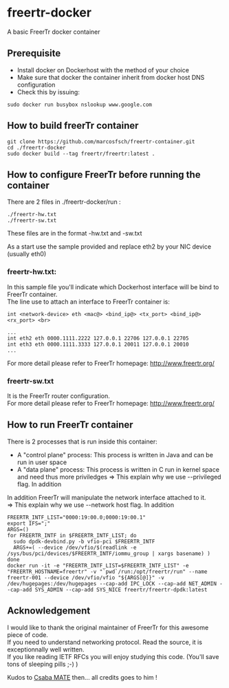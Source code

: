 # freertr-docker
A basic FreerTr docker container

## Prerequisite
- Install docker on Dockerhost with the method of your choice
- Make sure that docker the container inherit from docker host DNS configuration
- Check this by issuing: 
```shell
sudo docker run busybox nslookup www.google.com
```
   
## How to build freerTr container
```shell
git clone https://github.com/marcosfsch/freertr-container.git
cd ./freertr-docker
sudo docker build --tag freertr/freertr:latest .
```
## How to configure FreerTr before running the container
There are 2 files in ./freertr-docker/run :
```shell
./freertr-hw.txt  
./freertr-sw.txt
```

These files are in the format <freerouter-hostname>-hw.txt and <freerouter-hostname>-sw.txt

As a start use the sample provided and replace eth2 by your NIC device (usually eth0)

### freertr-hw.txt:
In this sample file you'll indicate which Dockerhost interface will be bind to FreerTr container. <br>
The line use to attach an interface to FreerTr container is: <br>
```shell
int <network-device> eth <mac@> <bind_ip@> <tx_port> <bind_ip@> <rx_port> <br>
```

```shell
...
int eth2 eth 0000.1111.2222 127.0.0.1 22706 127.0.0.1 22705
int eth3 eth 0000.1111.3333 127.0.0.1 20011 127.0.0.1 20010
...
```

For more detail please refer to FreerTr homepage: http://www.freertr.org/ <br>

### freertr-sw.txt
It is the FreerTr router configuration.  <br>
For more detail please refer to FreerTr homepage: http://www.freertr.org/ <br>

## How to run FreerTr container
There is 2 processes that is run inside this container: <br>
- A "control plane" process: This process is written in Java and can be run in user space
- A "data plane" process: This process is written in C run in kernel space and need thus more priviledges
  => This explain why we use --privileged flag. In addition

In addition FreerTr will manipulate the network interface attached to it. <br>
=> This explain why we use --network host flag. In addition
```shell
FREERTR_INTF_LIST="0000:19:00.0;0000:19:00.1"
export IFS=";"
ARGS=()
for FREERTR_INTF in $FREERTR_INTF_LIST; do
  sudo dpdk-devbind.py -b vfio-pci $FREERTR_INTF
  ARGS+=( --device /dev/vfio/$(readlink -e /sys/bus/pci/devices/$FREERTR_INTF/iommu_group | xargs basename) )
done
docker run -it -e "FREERTR_INTF_LIST=$FREERTR_INTF_LIST" -e "FREERTR_HOSTNAME=freertr" -v "`pwd`/run:/opt/freertr/run" --name freertr-001 --device /dev/vfio/vfio "${ARGS[@]}" -v /dev/hugepages:/dev/hugepages --cap-add IPC_LOCK --cap-add NET_ADMIN --cap-add SYS_ADMIN --cap-add SYS_NICE freertr/freertr-dpdk:latest
```

## Acknowledgement
I would like to thank the original maintainer of FreerTr for this awesome piece of code. <br>
If you need to understand networking protocol. Read the source, it is exceptionnally well written. <br>
If you like reading IETF RFCs you will enjoy studying this code. (You'll save tons of sleeping pills ;-) )<br>

Kudos to <a href=http://mc36.nop.hu/cv.html>Csaba MATE</a> then... all credits goes to him ! <br>


